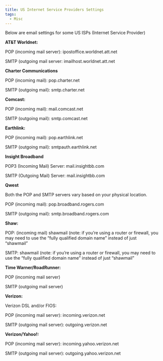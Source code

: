 ```yaml
---
title: US Internet Service Providers Settings
tags:
  - Misc
---
```

Below are email settings for some US ISPs (Internet Service Provider)

**AT&T Worldnet:**

POP (incoming mail server): ipostoffice.worldnet.att.net
  
SMTP (outgoing mail server: imailhost.worldnet.att.net
  
**Charter Communications**

POP (incoming mail): pop.charter.net
  
SMTP (outgoing mail): smtp.charter.net

**Comcast:**

POP (incoming mail): mail.comcast.net
  
SMTP (outgoing mail): smtp.comcast.net
  
**Earthlink:**

POP (incoming mail): pop.earthlink.net
  
SMTP (outgoing mail): smtpauth.earthlink.net

**Insight Broadband**

POP3 (Incoming Mail) Server: mail.insightbb.com
  
SMTP (Outgoing Mail) Server: mail.insightbb.com

**Qwest**

Both the POP and SMTP servers vary based on your physical location.

POP (incoming mail): pop.broadband.rogers.com
  
SMTP (outgoing mail): smtp.broadband.rogers.com

**Shaw:**

POP: (incoming mail) shawmail (note: if you&#8217;re using a router or firewall, you may need to use the &#8220;fully qualified domain name&#8221; instead of just &#8220;shawmail&#8221;
  
SMTP: shawmail (note: if you&#8217;re using a router or firewall, you may need to use the &#8220;fully qualified domain name&#8221; instead of just &#8220;shawmail&#8221;

**Time Warner/RoadRunner:**

POP (incoming mail server)
  
SMTP (outgoing mail server)

**Verizon:**

Verizon DSL and/or FIOS:
  
POP (incoming mail server): incoming.verizon.net
  
SMTP (outgoing mail server): outgoing.verizon.net
  
**Verizon/Yahoo!:**
  
POP (incoming mail server): incoming.yahoo.verizon.net
  
SMTP (outgoing mail server): outgoing.yahoo.verizon.net
